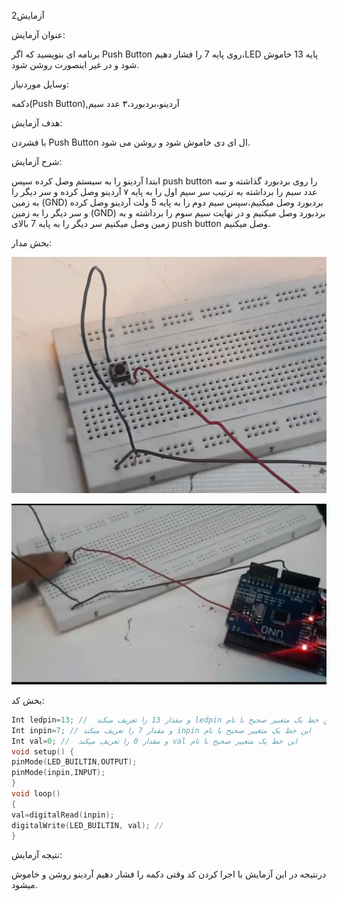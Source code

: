 آزمایش2

عنوان آزمایش:

برنامه ای بنویسید که اگر Push Button روی پایه 7 را فشار دهیم،LED پایه 13 خاموش شود و در غیر اینصورت روشن شود.

 وسایل موردنیاز:

دکمه(Push Button),آردینو،بردبورد،۳ عدد سیم

هدف آزمایش:

با فشردن Push Button ال ای دی خاموش شود و روشن می شود.

شرح آزمایش:

ابتدا آردینو را به سیستم وصل کرده سپس push button را روی بردبورد گذاشته و سه عدد سیم را برداشته به ترتیب سر سیم اول را به پایه ۷ آردینو وصل کرده و سر دیگر را به زمین (GND) بردبورد وصل میکنیم،سپس سیم دوم را به پایه 5 ولت آردینو وصل کرده و سر دیگر را به زمین (GND) بردبورد وصل میکنیم و در نهایت سیم سوم را برداشته و به زمین وصل میکنیم سر دیگر را به پایه 7 بالای push button وصل میکنیم.

بخش مدار:

![code](./photo17457949476.jpg)


![code](./photo17465539835.jpg)

بخش کد:


```cpp
Int ledpin=13; //  و مقدار 13 را تعریف میکند ledpin این خط یک متغییر صحیح با نام  
Int inpin=7; // و مقدار 7 را تعریف میکند inpin این خط یک متغییر صحیح با نام
Int val=0; //  و مقدار 0 را تعریف میکند val این خط یک متغییر صحیح با نام
void setup() {
pinMode(LED_BUILTIN,OUTPUT);
pinMode(inpin,INPUT);
}
void loop()
{
val=digitalRead(inpin);
digitalWrite(LED_BUILTIN, val); //
}
```
نتیجه آزمایش:

درنتیجه در این آزمایش با اجرا کردن کد وقتی دکمه را فشار دهیم آردینو روشن و خاموش میشود.

